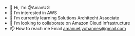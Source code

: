 - 👋 Hi, I’m @AmanUG
- 👀 I’m interested in AWS
- 🌱 I’m currently learning Solutions Architecht Associate
- 💞️ I’m looking to collaborate on Amazon Cloud Infrastructure
- 📫 How to reach me Email amanuel.yohannes@gmail.com

<!---
AmanUG/AmanUG is a ✨ special ✨ repository because its `README.md` (this file) appears on your GitHub profile.
You can click the Preview link to take a look at your changes.
--->
